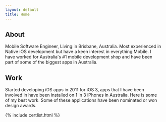 ```yaml
---
layout: default
title: Home
---
```


<!-- <h1 id="hello">Hello, <br />I'm John</h1> -->


## About
Mobile Software Engineer, Living in Brisbane, Australia.
Most experienced in Native iOS development but have a keen interest in everything Mobile.
I have worked for Australia's #1 mobile development shop and have been part of
some of the biggest apps in Australia.

## Work

Started developing iOS apps in 2011 for iOS 3, apps that I have been involved in
have been installed on 1 in 3 iPhones in Australia. Here is some of my best work.
Some of these applications have been nominated or won design awards.

{% include certlist.html %}
